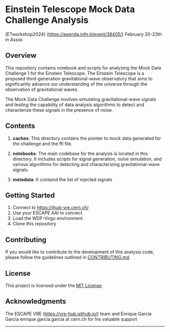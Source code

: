 # Einstein Telescope Mock Data Challenge Analysis
[ETworkshop2024] (https://agenda.infn.it/event/38405/) February 20-23th in Assisi


## Overview

This repository contains notebook  and scripts for analyzing the Mock Data Challenge 1 for the Einstein Telescope. The Einstein Telescope is a proposed third-generation gravitational-wave observatory that aims to significantly advance our understanding of 
the universe through the observation of gravitational waves.

The Mock Data Challenge involves simulating gravitational-wave signals and testing the capability of data analysis algorithms to detect and characterize these signals in the presence of noise.

## Contents

1. **caches**: This directory contains the pointer to mock data generated for the challenge and the ffl file. 

2. **notebooks**: The main codebase for the analysis is located in this directory. It includes scripts for signal generation, noise simulation, and various algorithms for detecting and characterizing gravitational-wave signals.

3. **metadata**: It containd the list of injected signals

 

## Getting Started


1. Connect to  https://jhub-vre.cern.ch/
2. Use your ESCAPE AAI to connect
3. Load the WDF-Virgo environment 
4. Clone this repository


## Contributing

If you would like to contribute to the development of this analysis code, please follow the guidelines outlined in [CONTRIBUTING.md](CONTRIBUTING.md).

## License

This project is licensed under the [MIT License](LICENSE).

## Acknowledgments

The ESCAPE VRE (https://vre-hub.github.io/) team and Enrique Garcia Garcia enrique.garcia.garcia at cern.ch for his valuable support

 

---
 
